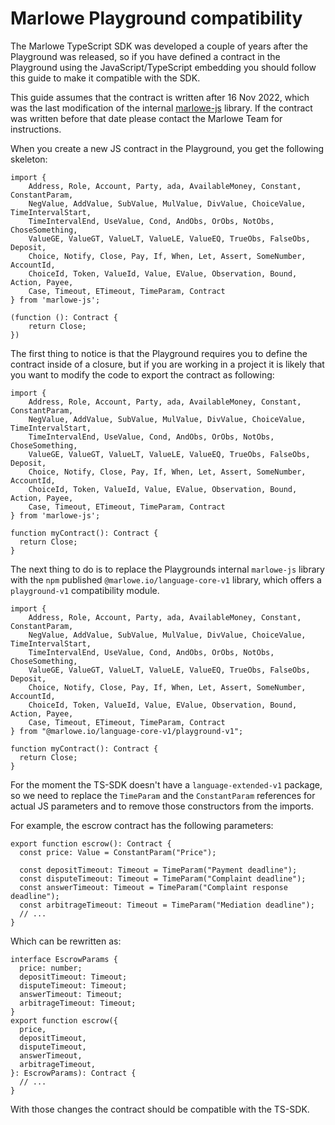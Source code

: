 # Marlowe Playground compatibility

The Marlowe TypeScript SDK was developed a couple of years after the Playground was released, so if you have defined a contract in the Playground using the JavaScript/TypeScript embedding you should follow this guide to make it compatible with the SDK.

This guide assumes that the contract is written after 16 Nov 2022, which was the last modification of the internal [marlowe-js](https://github.com/input-output-hk/marlowe-playground/commits/main/marlowe-playground-client/src/Language/Javascript/MarloweJS.ts) library. If the contract was written before that date please contact the Marlowe Team for instructions.

When you create a new JS contract in the Playground, you get the following skeleton:

```
import {
    Address, Role, Account, Party, ada, AvailableMoney, Constant, ConstantParam,
    NegValue, AddValue, SubValue, MulValue, DivValue, ChoiceValue, TimeIntervalStart,
    TimeIntervalEnd, UseValue, Cond, AndObs, OrObs, NotObs, ChoseSomething,
    ValueGE, ValueGT, ValueLT, ValueLE, ValueEQ, TrueObs, FalseObs, Deposit,
    Choice, Notify, Close, Pay, If, When, Let, Assert, SomeNumber, AccountId,
    ChoiceId, Token, ValueId, Value, EValue, Observation, Bound, Action, Payee,
    Case, Timeout, ETimeout, TimeParam, Contract
} from 'marlowe-js';

(function (): Contract {
    return Close;
})
```

The first thing to notice is that the Playground requires you to define the contract inside of a closure, but if you are working in a project it is likely that you want to modify the code to export the contract as following:

```
import {
    Address, Role, Account, Party, ada, AvailableMoney, Constant, ConstantParam,
    NegValue, AddValue, SubValue, MulValue, DivValue, ChoiceValue, TimeIntervalStart,
    TimeIntervalEnd, UseValue, Cond, AndObs, OrObs, NotObs, ChoseSomething,
    ValueGE, ValueGT, ValueLT, ValueLE, ValueEQ, TrueObs, FalseObs, Deposit,
    Choice, Notify, Close, Pay, If, When, Let, Assert, SomeNumber, AccountId,
    ChoiceId, Token, ValueId, Value, EValue, Observation, Bound, Action, Payee,
    Case, Timeout, ETimeout, TimeParam, Contract
} from 'marlowe-js';

function myContract(): Contract {
  return Close;
}
```

The next thing to do is to replace the Playgrounds internal `marlowe-js` library with the `npm` published `@marlowe.io/language-core-v1` library, which offers a `playground-v1` compatibility module.

```
import {
    Address, Role, Account, Party, ada, AvailableMoney, Constant, ConstantParam,
    NegValue, AddValue, SubValue, MulValue, DivValue, ChoiceValue, TimeIntervalStart,
    TimeIntervalEnd, UseValue, Cond, AndObs, OrObs, NotObs, ChoseSomething,
    ValueGE, ValueGT, ValueLT, ValueLE, ValueEQ, TrueObs, FalseObs, Deposit,
    Choice, Notify, Close, Pay, If, When, Let, Assert, SomeNumber, AccountId,
    ChoiceId, Token, ValueId, Value, EValue, Observation, Bound, Action, Payee,
    Case, Timeout, ETimeout, TimeParam, Contract
} from "@marlowe.io/language-core-v1/playground-v1";

function myContract(): Contract {
  return Close;
}
```

For the moment the TS-SDK doesn't have a `language-extended-v1` package, so we need to replace the `TimeParam` and the `ConstantParam` references for actual JS parameters and to remove those constructors from the imports.

For example, the escrow contract has the following parameters:

```
export function escrow(): Contract {
  const price: Value = ConstantParam("Price");

  const depositTimeout: Timeout = TimeParam("Payment deadline");
  const disputeTimeout: Timeout = TimeParam("Complaint deadline");
  const answerTimeout: Timeout = TimeParam("Complaint response deadline");
  const arbitrageTimeout: Timeout = TimeParam("Mediation deadline");
  // ...
}
```

Which can be rewritten as:

```
interface EscrowParams {
  price: number;
  depositTimeout: Timeout;
  disputeTimeout: Timeout;
  answerTimeout: Timeout;
  arbitrageTimeout: Timeout;
}
export function escrow({
  price,
  depositTimeout,
  disputeTimeout,
  answerTimeout,
  arbitrageTimeout,
}: EscrowParams): Contract {
  // ...
}
```

With those changes the contract should be compatible with the TS-SDK.
